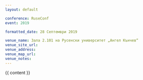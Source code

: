 ```yaml
---
layout: default

conference: RuseConf
event: 2019

formatted_date: 28 Септември 2019

venue_name: Зала 2.101 на Русенски университет „Ангел Кънчев“
venue_site_url:
venue_address:
venue_map_url:
venue_notes:
---
```


{{ content }}
